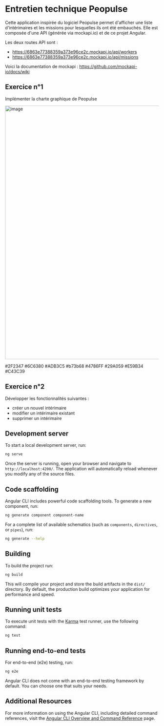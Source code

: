 # Entretien technique Peopulse

Cette application inspirée du logiciel Peopulse permet d'afficher une liste d'intérimaires et les missions pour lesquelles ils ont été embauchés. Elle est composée d'une API (générée via mockapi.io) et de ce projet Angular.

Les deux routes API sont :
- https://6863e77388359a373e96ce2c.mockapi.io/api/workers
- https://6863e77388359a373e96ce2c.mockapi.io/api/missions

Voici la documentation de mockapi : https://github.com/mockapi-io/docs/wiki

## Exercice n°1

Implémenter la charte graphique de Peopulse

<img width="790" height="831" alt="image" src="https://github.com/user-attachments/assets/3e86e44b-990c-483d-86f0-f7818a344c68" />

#2F2347
#6C6380
#ADB3C5
#b73b68
#4786FF
#29A059
#E59B34
#C43C39

## Exercice n°2

Développer les fonctionnalités suivantes :
- créer un nouvel intérimaire
- modifier un intérimaire existant
- supprimer un intérimaire

## Development server

To start a local development server, run:

```bash
ng serve
```

Once the server is running, open your browser and navigate to `http://localhost:4200/`. The application will automatically reload whenever you modify any of the source files.

## Code scaffolding

Angular CLI includes powerful code scaffolding tools. To generate a new component, run:

```bash
ng generate component component-name
```

For a complete list of available schematics (such as `components`, `directives`, or `pipes`), run:

```bash
ng generate --help
```

## Building

To build the project run:

```bash
ng build
```

This will compile your project and store the build artifacts in the `dist/` directory. By default, the production build optimizes your application for performance and speed.

## Running unit tests

To execute unit tests with the [Karma](https://karma-runner.github.io) test runner, use the following command:

```bash
ng test
```

## Running end-to-end tests

For end-to-end (e2e) testing, run:

```bash
ng e2e
```

Angular CLI does not come with an end-to-end testing framework by default. You can choose one that suits your needs.

## Additional Resources

For more information on using the Angular CLI, including detailed command references, visit the [Angular CLI Overview and Command Reference](https://angular.dev/tools/cli) page.

